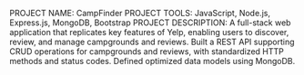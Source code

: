 PROJECT NAME: CampFinder
PROJECT TOOLS: JavaScript, Node.js, Express.js, MongoDB, Bootstrap
PROJECT DESCRIPTION: A full-stack web application that replicates key features of Yelp, enabling users to discover, review, and manage campgrounds and reviews. Built a REST API supporting CRUD operations for campgrounds and reviews, with standardized HTTP methods and status codes. Defined optimized data models using MongoDB.
